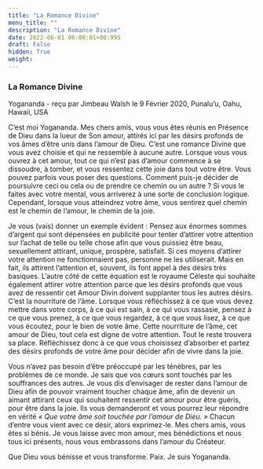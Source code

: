 ```yaml
---
title: "La Romance Divine"
menu_title: ""
description: "La Romance Divine"
date: 2022-06-01 06:00:01+00:995
draft: False
hidden: True
weight:
---
```

### La Romance Divine

Yogananda - reçu par Jimbeau Walsh le 9 Février 2020, Punalu’u, Oahu, Hawaii, USA

C’est moi Yogananda. Mes chers amis, vous vous êtes réunis en Présence de Dieu dans la lueur de Son amour, attirés ici par les désirs profonds de vos âmes d’être unis dans l’amour de Dieu. C’est une romance Divine que vous avez choisie et qui ne ressemble à aucune autre. Lorsque vous vous ouvrez à cet amour, tout ce qui n’est pas d’amour commence à se dissoudre, à tomber, et vous ressentez cette joie dans tout votre être. Vous pouvez parfois vous poser des questions. Comment puis-je décider de poursuivre ceci ou cela ou de prendre ce chemin ou un autre ? Si vous le faites avec votre mental, vous arriverez à une sorte de conclusion logique. Cependant, lorsque vous atteindrez votre âme, vous sentirez quel chemin est le chemin de l’amour, le chemin de la joie.

Je vous (vais) donner un exemple évident : Pensez aux énormes sommes d’argent qui sont dépensées en publicité pour tenter d’attirer votre attention sur l’achat de telle ou telle chose afin que vous puissiez être beau, sexuellement attirant, unique, prospère, satisfait. Si ces moyens d’attirer votre attention ne fonctionnaient pas, personne ne les utiliserait. Mais en fait, ils attirent l’attention et, souvent, ils font appel à des désirs très basiques. L’autre côté de cette équation est le royaume Céleste qui souhaite également attirer votre attention parce que les désirs profonds que vous avez de ressentir cet Amour Divin doivent supplanter tous les autres désirs. C’est la nourriture de l’âme. Lorsque vous réfléchissez à ce que vous devez mettre dans votre corps, à ce qui est sain, à ce qui vous rassasie, pensez à ce que vous prenez, à ce que vous regardez, à ce que vous lisez, à ce que vous écoutez, pour le bien de votre âme. Cette nourriture de l’âme, cet amour de Dieu, tout cela est digne de votre attention. Tout le reste trouvera sa place. Réfléchissez donc à ce que vous choisissez d’absorber et partez des désirs profonds de votre âme pour décider afin de vivre dans la joie.

Vous n’avez pas besoin d’être préoccupé par les ténèbres, par les problèmes de ce monde. Je sais que vos cœurs sont touchés par les souffrances des autres. Je vous dis d’envisager de rester dans l’amour de Dieu afin de pouvoir vraiment toucher chaque âme, afin de devenir un aimant attirant ceux qui souhaitent ressentir cet amour pour être guéris, pour être dans la joie. Ils vous demanderont et vous pourrez leur répondre en vérité *« Que votre âme soit touchée par l’amour de Dieu. »* Chacun d’entre vous vient avec ce désir, alors exprimez-le. Mes chers amis, vous êtes si bénis. Je vous laisse avec mon amour, mes bénédictions et nous tous ici présents, nous vous embrassons dans l’amour du Créateur.

Que Dieu vous bénisse et vous transforme. Paix. Je suis Yogananda.





